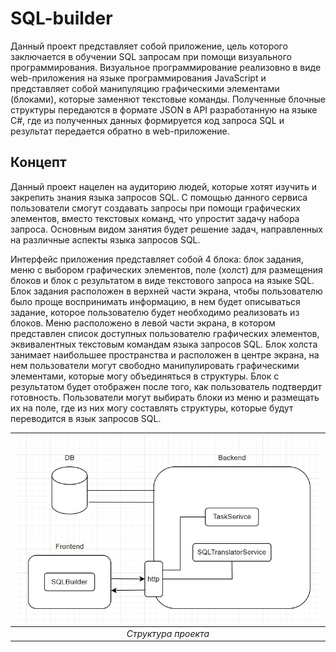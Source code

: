 # SQL-builder
Данный проект представляет собой приложение, цель 
которого заключается в обучении SQL запросам при помощи визуального 
программирования. 
Визуальное программирование реализовно в виде web-приложения на 
языке программирования JavaScript и представляет собой манипуляцию 
графическими элементами (блоками), которые заменяют текстовые команды. 
Полученные блочные структуры передаются в формате JSON в API 
разработанную на языке C#, где из полученных данных формируется код 
запроса SQL и результат передается обратно в web-приложение.

## Концепт
Данный проект нацелен на аудиторию людей, которые хотят изучить и 
закрепить знания языка запросов SQL. С помощью данного сервиса 
пользователи смогут создавать запросы при помощи графических элементов, 
вместо текстовых команд, что упростит задачу набора запроса. Основным 
видом занятия будет решение задач, направленных на различные аспекты 
языка запросов SQL.

Интерфейс приложения представляет собой 4 блока: блок задания, 
меню с выбором графических элементов, поле (холст) для размещения 
блоков и блок с результатом в виде текстового запроса на языке SQL. Блок 
задания расположен в верхней части экрана, чтобы пользователю было 
проще воспринимать информацию, в нем будет описываться задание, 
которое пользователю будет необходимо реализовать из блоков. Меню 
расположено в левой части экрана, в котором представлен список доступных 
пользователю графических элементов, эквивалентных текстовым командам 
языка запросов SQL. Блок холста занимает наибольшее пространства и 
расположен в центре экрана, на нем пользователи могут свободно 
манипулировать графическими элементами, которые могу объединяться в 
структуры. Блок с результатом будет отображен после того, как пользователь 
подтвердит готовность.
Пользователи могут выбирать блоки из меню и размещать их на поле, 
где из них могу составлять структуры, которые будут переводится в язык 
запросов SQL.

| ![AppSchema.jpg](./AppSchema.jpg) |
|:--:| 
| *Структура проекта* |
